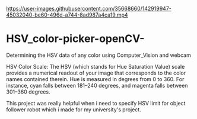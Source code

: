

https://user-images.githubusercontent.com/35668660/142919947-45032040-be60-496d-a744-8ad987a4ca19.mp4

# HSV_color-picker-openCV-
Determining the HSV data of any color using Computer_Vision and webcam

HSV Color Scale: The HSV (which stands for Hue Saturation Value) scale provides a numerical readout of your image that corresponds to the color names contained therein. Hue is measured in degrees from 0 to 360. For instance, cyan falls between 181–240 degrees, and magenta falls between 301–360 degrees.

This project was really helpful when i need to specify HSV limit for object follower robot which i made for my university's project.  
